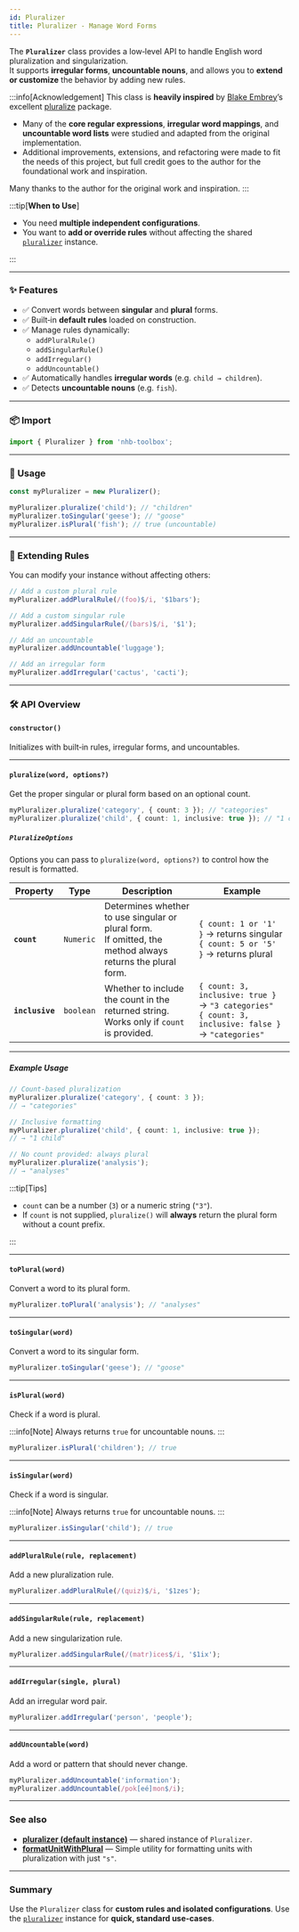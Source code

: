 ```yaml
---
id: Pluralizer
title: Pluralizer - Manage Word Forms
---
```


<!-- markdownlint-disable-file MD024 -->

The **`Pluralizer`** class provides a low‑level API to handle English word pluralization and singularization.  
It supports **irregular forms**, **uncountable nouns**, and allows you to **extend or customize** the behavior by adding new rules.

:::info[Acknowledgement]
This class is **heavily inspired** by [Blake Embrey](https://github.com/blakeembrey)’s excellent [pluralize](https://www.npmjs.com/package/pluralize) package.

- Many of the **core regular expressions**, **irregular word mappings**, and **uncountable word lists** were studied and adapted from the original implementation.  
- Additional improvements, extensions, and refactoring were made to fit the needs of this project, but full credit goes to the author for the foundational work and inspiration.

Many thanks to the author for the original work and inspiration.
:::

:::tip[**When to Use**]

- You need **multiple independent configurations**.
- You want to **add or override rules** without affecting the shared [`pluralizer`](/docs/utilities/string/pluralizer) instance.

:::

---

### ✨ Features

- ✅ Convert words between **singular** and **plural** forms.
- ✅ Built‑in **default rules** loaded on construction.
- ✅ Manage rules dynamically:
  - `addPluralRule()`
  - `addSingularRule()`
  - `addIrregular()`
  - `addUncountable()`
- ✅ Automatically handles **irregular words** (e.g. `child → children`).
- ✅ Detects **uncountable nouns** (e.g. `fish`).

---

### 📦 Import

```ts
import { Pluralizer } from 'nhb-toolbox';
```

---

### 🚀 Usage

```ts
const myPluralizer = new Pluralizer();

myPluralizer.pluralize('child'); // "children"
myPluralizer.toSingular('geese'); // "goose"
myPluralizer.isPlural('fish'); // true (uncountable)
```

---

### 🔧 Extending Rules

You can modify your instance without affecting others:

```ts
// Add a custom plural rule
myPluralizer.addPluralRule(/(foo)$/i, '$1bars');

// Add a custom singular rule
myPluralizer.addSingularRule(/(bars)$/i, '$1');

// Add an uncountable
myPluralizer.addUncountable('luggage');

// Add an irregular form
myPluralizer.addIrregular('cactus', 'cacti');
```

---

### 🛠️ API Overview

#### `constructor()`

Initializes with built‑in rules, irregular forms, and uncountables.

---

#### `pluralize(word, options?)`

Get the proper singular or plural form based on an optional count.

```ts
myPluralizer.pluralize('category', { count: 3 }); // "categories"
myPluralizer.pluralize('child', { count: 1, inclusive: true }); // "1 child"
```

##### `PluralizeOptions`

Options you can pass to `pluralize(word, options?)` to control how the result is formatted.

| Property        | Type | Description | Example |
| --------------- | ----- | --------- | -------------- |
| **`count`**     | `Numeric` | Determines whether to use singular or plural form. <br/>If omitted, the method always returns the plural form. | `{ count: 1 or '1' }` → returns singular <br/>`{ count: 5 or '5' }` → returns plural                                    |
| **`inclusive`** | `boolean`                    | Whether to include the count in the returned string. <br/>Works only if `count` is provided.                   | `{ count: 3, inclusive: true }` → `"3 categories"` <br/>`{ count: 3, inclusive: false }` → `"categories"` |

---

##### Example Usage

```ts
// Count-based pluralization
myPluralizer.pluralize('category', { count: 3 });
// → "categories"

// Inclusive formatting
myPluralizer.pluralize('child', { count: 1, inclusive: true });
// → "1 child"

// No count provided: always plural
myPluralizer.pluralize('analysis');
// → "analyses"
```

:::tip[Tips]

- `count` can be a number (`3`) or a numeric string (`"3"`).
- If `count` is not supplied, `pluralize()` will **always** return the plural form without a count prefix.

:::

---

#### `toPlural(word)`

Convert a word to its plural form.

```ts
myPluralizer.toPlural('analysis'); // "analyses"
```

---

#### `toSingular(word)`

Convert a word to its singular form.

```ts
myPluralizer.toSingular('geese'); // "goose"
```

---

#### `isPlural(word)`

Check if a word is plural.

:::info[Note]
Always returns `true` for uncountable nouns.
:::

```ts
myPluralizer.isPlural('children'); // true
```

---

#### `isSingular(word)`

Check if a word is singular.

:::info[Note]
Always returns `true` for uncountable nouns.
:::

```ts
myPluralizer.isSingular('child'); // true
```

---

#### `addPluralRule(rule, replacement)`

Add a new pluralization rule.

```ts
myPluralizer.addPluralRule(/(quiz)$/i, '$1zes');
```

---

#### `addSingularRule(rule, replacement)`

Add a new singularization rule.

```ts
myPluralizer.addSingularRule(/(matr)ices$/i, '$1ix');
```

---

#### `addIrregular(single, plural)`

Add an irregular word pair.

```ts
myPluralizer.addIrregular('person', 'people');
```

---

#### `addUncountable(word)`

Add a word or pattern that should never change.

```ts
myPluralizer.addUncountable('information');
myPluralizer.addUncountable(/pok[eé]mon$/i);
```

---

### See also

- [**pluralizer (default instance)**](/docs/utilities/string/pluralizer) — shared instance of `Pluralizer`.
- [**formatUnitWithPlural**](/docs/utilities/string/formatUnitWithPlural) — Simple utility for formatting units with pluralization with just `"s"`.

---

### Summary

Use the `Pluralizer` class for **custom rules and isolated configurations**.
Use the [`pluralizer`](/docs/utilities/string/pluralizer) instance for **quick, standard use‑cases**.
